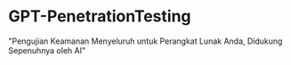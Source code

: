# GPT-PenetrationTesting
"Pengujian Keamanan Menyeluruh untuk Perangkat Lunak Anda, Didukung Sepenuhnya oleh AI"
